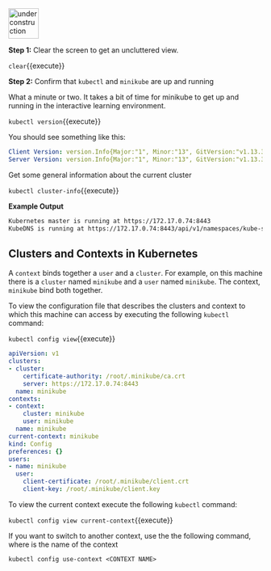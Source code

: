  <img src="http://www.gosc.org/_Media/under-construction-yellow-d_med.png" width="60" alt="under construction" />
 
**Step 1:** Clear the screen to  get an uncluttered view.
 
`clear`{{execute}}
  
**Step 2:** Confirm that `kubectl` and `minikube` are up and running

What a minute or two. It takes a bit of time for minikube to get up and running in the interactive learning environment.

`kubectl version`{{execute}}

You should see something like this:

```yaml
Client Version: version.Info{Major:"1", Minor:"13", GitVersion:"v1.13.3", GitCommit:"721bfa751924da8d1680787490c54b9179b1fed0", GitTreeState:"clean", BuildDate:"2019-02-01T20:08:12Z", GoVersion:"go1.11.5", Compiler:"gc", Platform:"linux/amd64"}
Server Version: version.Info{Major:"1", Minor:"13", GitVersion:"v1.13.3", GitCommit:"721bfa751924da8d1680787490c54b9179b1fed0", GitTreeState:"clean", BuildDate:"2019-02-01T20:00:57Z", GoVersion:"go1.11.5", Compiler:"gc", Platform:"linux/amd64"}
```

Get some general information about the current cluster

`kubectl cluster-info`{{execute}}


**Example Output**

```bash
Kubernetes master is running at https://172.17.0.74:8443
KubeDNS is running at https://172.17.0.74:8443/api/v1/namespaces/kube-system/services/kube-dns:dns/proxy
```

## Clusters and Contexts in Kubernetes

A `context` binds together a `user` and a `cluster`. For example, on this machine there is a `cluster` named `minikube` and 
a `user` named `minikube`. The context, `minikube` bind both together. 

To view the configuration file that describes the clusters and context to which this machine can access
by executing the following `kubectl` command:

`kubectl config view`{{execute}}

```yaml
apiVersion: v1
clusters:
- cluster:
    certificate-authority: /root/.minikube/ca.crt
    server: https://172.17.0.74:8443
  name: minikube
contexts:
- context:
    cluster: minikube
    user: minikube
  name: minikube
current-context: minikube
kind: Config
preferences: {}
users:
- name: minikube
  user:
    client-certificate: /root/.minikube/client.crt
    client-key: /root/.minikube/client.key
```

To view the current context execute the following `kubectl` command:

`kubectl config view current-context`{{execute}}


If you want to switch to another context, use the the following command, where **<CONTEXT NAME>** is the name of the context


`kubectl config use-context <CONTEXT NAME>`


